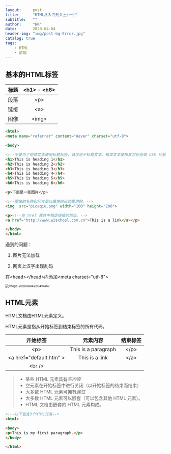 ```yaml
---
layout:     post
title:      "HTML从入门到入土(一)"
subtitle:   ""
author:     "HK"
date:		2020-04-04
header-img: "img/post-bg-Error.jpg"
catalog: true
tags:
    - HTML
    - 前端
---
```


## 基本的HTML标签

| 标题 | \<h1> - \<h6> |
| :--: | :-----------: |
| 段落 |     \<p>      |
| 链接 |     \<a>      |
| 图像 |    \<img>     |

```html
<html>
<meta name="referrer" content="never" charset="utf-8">

<body>

<!--不要为了粗体文本使用标题标签，请仅用于标题文本。粗体文本使用其它标签或 CSS 代替。-->
<h1>This is heading 1</h1>
<h2>This is heading 2</h2>
<h3>This is heading 3</h3>
<h4>This is heading 4</h4>
<h5>This is heading 5</h5>
<h6>This is heading 6</h6>

<p>下面是一张图片</p>

<!--图像的名称和尺寸是以属性的形式提供的。-->
<img  src="picaqiu.png" width="100" height="200">

<p><!--在 href 属性中指定链接的地址。-->
<a href="http://www.w3school.com.cn">This is a link</a></p>

</body>
</html>
```

遇到的问题：

1. 图片无法加载

[img标签引用图片资源无法显示的问题]: https://blog.csdn.net/qq_38039015/article/details/82080037
[相对路径]: https://blog.csdn.net/qq_34769573/article/details/80445681

2. 网页上汉字出现乱码

在\<head>\</head>内添加\<meta charset="utf-8">

<img src="C:\Users\14270\AppData\Roaming\Typora\typora-user-images\image-20200404230416467.png" alt="image-20200404230416467" style="zoom: 67%;" />

## HTML元素

HTML文档由HTML元素定义。

HTML元素是指从开始标签到结束标签的所有代码。

|         开始标签         |      元素内容       | 结束标签 |
| :----------------------: | :-----------------: | :------: |
|           \<p>           | This is a paragraph |  \</p>   |
| \<a href="default.htm" > |   This is a link    |  \</a>   |
|         \<br />          |                     |          |

> - 某些 HTML 元素具有*空内容*
> - 空元素在开始标签中进行关闭（以开始标签的结束而结束）
> - 大多数 HTML 元素可拥有*属性*
> - 大多数 HTML 元素可以嵌套（可以包含其他 HTML 元素）。
> - HTML 文档由嵌套的 HTML 元素构成。

```HTML
<!--以下包含3个HTML元素-->
<html>

<body>
<p>This is my first paragraph.</p>
</body>

</html>
```

